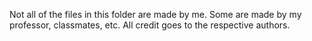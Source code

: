 Not all of the files in this folder are made by me.
Some are made by my professor, classmates, etc. 
All credit goes to the respective authors.


